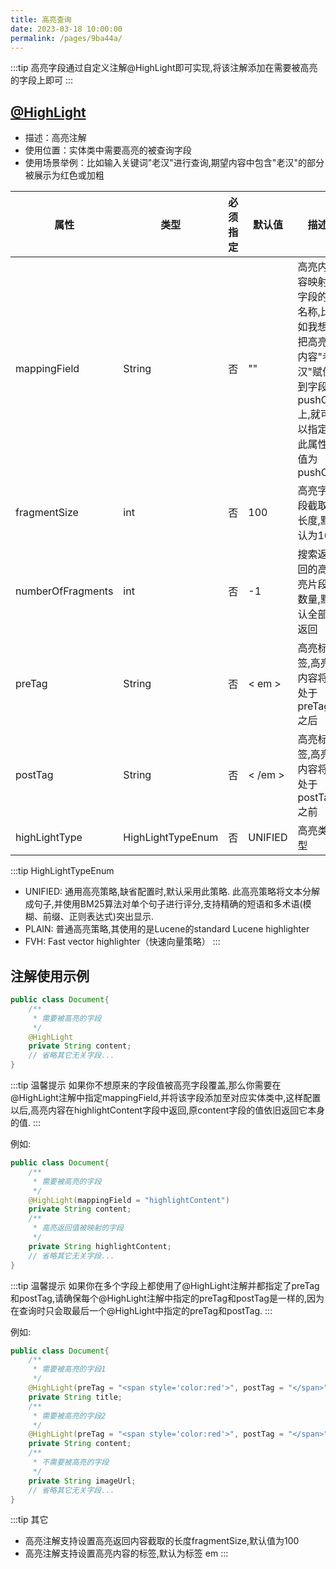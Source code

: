 ```yaml
---
title: 高亮查询
date: 2023-03-18 10:00:00
permalink: /pages/9ba44a/
---
```

:::tip
高亮字段通过自定义注解@HighLight即可实现,将该注解添加在需要被高亮的字段上即可
:::

## [@HighLight](https://gitee.com/dromara/easy-es/blob/mastereasy-es-annotation/src/main/java/org/dromara/easyes/annotation/HighLight.java)

- 描述：高亮注解
- 使用位置：实体类中需要高亮的被查询字段
- 使用场景举例：比如输入关键词"老汉"进行查询,期望内容中包含"老汉"的部分被展示为红色或加粗

| 属性| 类型| 必须指定|默认值 |描述 |
|---|---|---|---|---|
|mappingField|String|否|""|高亮内容映射字段的名称,比如我想把高亮内容"老汉"赋值到字段pushCar上,就可以指定此属性值为pushCar|
|fragmentSize|int|否|100|高亮字段截取长度,默认为100|
|numberOfFragments|int|否|-1|搜索返回的高亮片段数量,默认全部返回|
|preTag|String|否|< em >|高亮标签,高亮内容将处于preTag之后|
|postTag|String|否|< /em >|高亮标签,高亮内容将处于postTag之前|
|highLightType|HighLightTypeEnum|否|UNIFIED|高亮类型|

:::tip
HighLightTypeEnum
 - UNIFIED: 通用高亮策略,缺省配置时,默认采用此策略. 此高亮策略将文本分解成句子,并使用BM25算法对单个句子进行评分,支持精确的短语和多术语(模糊、前缀、正则表达式)突出显示.
 - PLAIN: 普通高亮策略,其使用的是Lucene的standard Lucene highlighter
 - FVH: Fast vector highlighter（快速向量策略）
:::


## 注解使用示例

```java
public class Document{
    /**
     * 需要被高亮的字段
     */
    @HighLight
    private String content;
    // 省略其它无关字段...
}
```

:::tip 温馨提示
如果你不想原来的字段值被高亮字段覆盖,那么你需要在@HighLight注解中指定mappingField,并将该字段添加至对应实体类中,这样配置以后,高亮内容在highlightContent字段中返回,原content字段的值依旧返回它本身的值.
:::

例如:
```java
public class Document{
    /**
     * 需要被高亮的字段
     */
    @HighLight(mappingField = "highlightContent")
    private String content;
    /**
     * 高亮返回值被映射的字段
     */
    private String highlightContent;
    // 省略其它无关字段...
}
```

:::tip 温馨提示
如果你在多个字段上都使用了@HighLight注解并都指定了preTag和postTag,请确保每个@HighLight注解中指定的preTag和postTag是一样的,因为在查询时只会取最后一个@HighLight中指定的preTag和postTag.
:::

例如:
```java
public class Document{
    /**
     * 需要被高亮的字段1
     */
    @HighLight(preTag = "<span style='color:red'>", postTag = "</span>")
    private String title;
    /**
     * 需要被高亮的字段2
     */
    @HighLight(preTag = "<span style='color:red'>", postTag = "</span>")
    private String content;
    /**
     * 不需要被高亮的字段
     */
    private String imageUrl;
    // 省略其它无关字段...
}
```

:::tip 其它
- 高亮注解支持设置高亮返回内容截取的长度fragmentSize,默认值为100
- 高亮注解支持设置高亮内容的标签,默认为标签 em
:::



